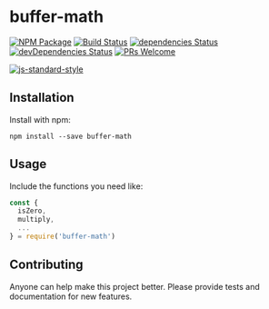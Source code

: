 # buffer-math

[![NPM Package](https://img.shields.io/npm/v/buffer-math.svg)](https://www.npmjs.org/package/buffer-math)
[![Build Status](https://travis-ci.org/piu130/buffer-math.svg?branch=master)](https://travis-ci.org/piu130/buffer-math)
[![dependencies Status](https://david-dm.org/piu130/biginteger-buffer/status.svg)](https://david-dm.org/piu130/biginteger-buffer)
[![devDependencies Status](https://david-dm.org/piu130/biginteger-buffer/dev-status.svg)](https://david-dm.org/piu130/biginteger-buffer?type=dev)
[![PRs Welcome](https://img.shields.io/badge/PRs-welcome-brightgreen.svg)](#contributing)

[![js-standard-style](https://cdn.rawgit.com/feross/standard/master/badge.svg)](https://github.com/feross/standard)

## Installation

Install with npm:

```
npm install --save buffer-math
```

## Usage

Include the functions you need like:

```js
const {
  isZero,
  multiply,
  ...
} = require('buffer-math')
```

## Contributing

Anyone can help make this project better. Please provide tests and documentation for new features.
